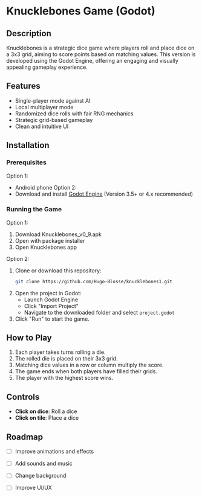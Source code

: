 # Knucklebones Game (Godot)

## Description
Knucklebones is a strategic dice game where players roll and place dice on a 3x3 grid, aiming to score points based on matching values. This version is developed using the Godot Engine, offering an engaging and visually appealing gameplay experience.

## Features
- Single-player mode against AI
- Local multiplayer mode
- Randomized dice rolls with fair RNG mechanics
- Strategic grid-based gameplay
- Clean and intuitive UI

## Installation
### Prerequisites
Option 1:
- Android phone
Option 2:
- Download and install [Godot Engine](https://godotengine.org/) (Version 3.5+ or 4.x recommended)


### Running the Game
Option 1:
1. Download Knucklebones_v0_9.apk
2. Open with package installer
3. Open Knucklebones app

Option 2:
1. Clone or download this repository:
   ```bash
   git clone https://github.com/Hugo-Blosse/knucklebones1.git
   ```
2. Open the project in Godot:
   - Launch Godot Engine
   - Click "Import Project"
   - Navigate to the downloaded folder and select `project.godot`
3. Click "Run" to start the game.

## How to Play
1. Each player takes turns rolling a die.
2. The rolled die is placed on their 3x3 grid.
3. Matching dice values in a row or column multiply the score.
4. The game ends when both players have filled their grids.
5. The player with the highest score wins.

## Controls
- **Click on dice**: Roll a dice
- **Click on tile**: Place a dice

## Roadmap
- [ ] Improve animations and effects
- [ ] Add sounds and music
- [ ] Change background
- [ ] Improve UI/UX

